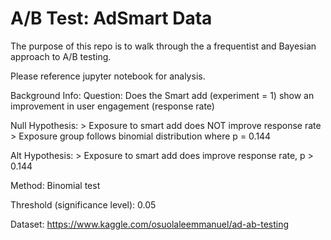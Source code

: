 # A/B Test: AdSmart Data

The purpose of this repo is to walk through the a frequentist and Bayesian approach to A/B testing.  

Please reference jupyter notebook for analysis.

Background Info: 
Question: Does the Smart add (experiment = 1) show an improvement in user engagement (response rate)

Null Hypothesis:
     > Exposure to smart add does NOT improve response rate
     > Exposure group follows binomial distribution where p  = 0.144

Alt Hypothesis: 
     > Exposure to smart add does improve response rate, p > 0.144
    
    
Method: Binomial test
    
Threshold (significance level): 0.05


Dataset: https://www.kaggle.com/osuolaleemmanuel/ad-ab-testing
